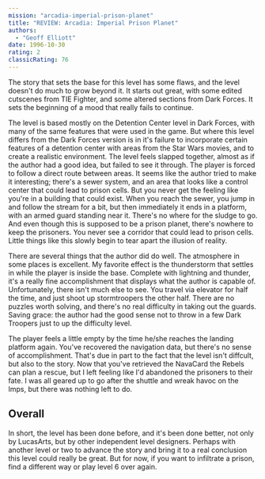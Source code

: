 ```yaml
---
mission: "arcadia-imperial-prison-planet"
title: "REVIEW: Arcadia: Imperial Prison Planet"
authors: 
  - "Geoff Elliott"
date: 1996-10-30
rating: 2
classicRating: 76
---
```


The story that sets the base for this level has some flaws, and the level doesn't do much to grow beyond it. It starts out great, with some edited cutscenes from TIE Fighter, and some altered sections from Dark Forces. It sets the beginning of a mood that really fails to continue.

The level is based mostly on the Detention Center level in Dark Forces, with many of the same features that were used in the game. But where this level differs from the Dark Forces version is in it's failure to incorporate certain features of a detention center with areas from the Star Wars movies, and to create a realistic environment. The level feels slapped together, almost as if the author had a good idea, but failed to see it through. The player is forced to follow a direct route between areas. It seems like the author tried to make it interesting; there's a sewer system, and an area that looks like a control center that could lead to prison cells. But you never get the feeling like you're in a building that could exist. When you reach the sewer, you jump in and follow the stream for a bit, but then immediately it ends in a platform, with an armed guard standing near it. There's no where for the sludge to go. And even though this is supposed to be a prison planet, there's nowhere to keep the prisoners. You never see a corridor that could lead to prison cells. Little things like this slowly begin to tear apart the illusion of reality.

There are several things that the author did do well. The atmosphere in some places is excellent. My favorite effect is the thunderstorm that settles in while the player is inside the base. Complete with lightning and thunder, it's a really fine accomplishment that displays what the author is capable of. Unfortunately, there isn't much else to see. You travel via elevator for half the time, and just shoot up stormtroopers the other half. There are no puzzles worth solving, and there's no real difficulty in taking out the guards. Saving grace: the author had the good sense not to throw in a few Dark Troopers just to up the difficulty level.

The player feels a little empty by the time he/she reaches the landing platform again. You've recovered the navigation data, but there's no sense of accomplishment. That's due in part to the fact that the level isn't diffcult, but also to the story. Now that you've retrieved the NavaCard the Rebels can plan a rescue, but I left feeling like I'd abandoned the prisoners to their fate. I was all geared up to go after the shuttle and wreak havoc on the Imps, but there was nothing left to do.


## Overall

In short, the level has been done before, and it's been done better, not only by LucasArts, but by other independent level designers. Perhaps with another level or two to advance the story and bring it to a real conclusion this level could really be great. But for now, if you want to infiltrate a prison, find a different way or play level 6 over again.